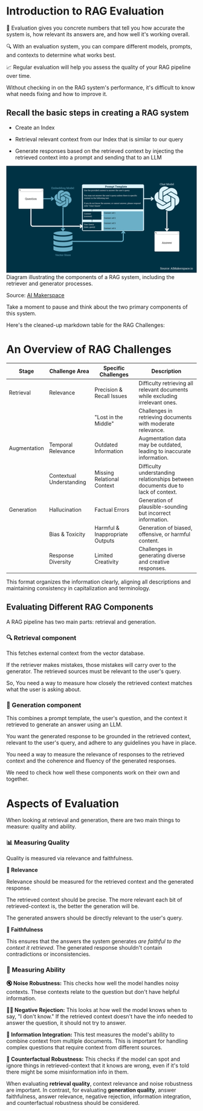 # Introduction to RAG Evaluation

📏 Evaluation gives you concrete numbers that tell you how accurate the system is, how relevant its answers are, and how well it's working overall.

🔍 With an evaluation system, you can compare different models, prompts, and contexts to determine what works best.

📈 Regular evaluation will help you assess the quality of your RAG pipeline over time.

Without checking in on the RAG system's performance, it's difficult to know what needs fixing and how to improve it.

## Recall the basic steps in creating a RAG system

 - Create an Index

 - Retrieval relevant context from our Index that is similar to our query

 - Generate responses based on the retrieved context by injecting the retrieved context into a prompt and sending that to an LLM

<img src="../image_assets/rag_system_diagram.png">
Diagram illustrating the components of a RAG system, including the retriever and generator processes. 

Source: [AI Makerspace](https://youtu.be/Anr1br0lLz8)

Take a moment to pause and think about the two primary components of this system.

Here's the cleaned-up markdown table for the RAG Challenges:

# An Overview of RAG Challenges

| Stage        | Challenge Area            | Specific Challenges          | Description                                                                 |
|--------------|---------------------------|------------------------------|-----------------------------------------------------------------------------|
| Retrieval    | Relevance                 | Precision & Recall Issues    | Difficulty retrieving all relevant documents while excluding irrelevant ones. |
|              |                           | "Lost in the Middle"         | Challenges in retrieving documents with moderate relevance.                  |
| Augmentation | Temporal Relevance        | Outdated Information         | Augmentation data may be outdated, leading to inaccurate information.        |
|              | Contextual Understanding  | Missing Relational Context   | Difficulty understanding relationships between documents due to lack of context. |
| Generation   | Hallucination             | Factual Errors               | Generation of plausible-sounding but incorrect information.                  |
|              | Bias & Toxicity           | Harmful & Inappropriate Outputs | Generation of biased, offensive, or harmful content.                        |
|              | Response Diversity        | Limited Creativity           | Challenges in generating diverse and creative responses.                     |

This format organizes the information clearly, aligning all descriptions and maintaining consistency in capitalization and terminology.



## Evaluating Different RAG Components

A RAG pipeline has two main parts: retrieval and generation.

### **🔍 Retrieval component**

This fetches external context from the vector database.

If the retriever makes mistakes, those mistakes will carry over to the generator. The retrieved sources must be relevant to the user's query.

So, You need a way to measure how closely the retrieved context matches what the user is asking about.

### **🤖 Generation component**

This combines a prompt template, the user's question, and the context it retrieved to generate an answer using an LLM. 

You want the generated response to be grounded in the retrieved context, relevant to the user's query, and adhere to any guidelines you have in place.

You need a way to measure the relevance of responses to the retrieved context and the coherence and fluency of the generated responses.

We need to check how well these components work on their own and 
together.

# Aspects of Evaluation

When looking at retrieval and generation, there are two main things to measure: quality and ability.

### 📊 Measuring Quality

Quality is measured via relevance and faithfulness.

 **🎯 Relevance** 
 
 Relevance should be measured for the retrieved context and the generated response.
 
 The retrieved context should be precise. The more relevant each bit of retrieved-context is, the better the generation will be.

 The generated answers should be directly relevant to the user's query.

 **🤝 Faithfulness** 
 
 This ensures that the answers the system generates *are faithful to the context it retrieved*. The generated response shouldn't contain contradictions or inconsistencies.

### 🏹 Measuring Ability

**🔇 Noise Robustness:** This checks how well the model handles noisy contexts. These contexts relate to the question but don't have helpful information.

**🙅‍♂️ Negative Rejection:** This looks at how well the model knows when to say, "I don't know." If the retrieved context doesn't have the info needed to answer the question, it should not try to answer.

**🧩 Information Integration:** This test measures the model's ability to combine context from multiple documents. This is important for handling complex questions that require context from different sources.

**🔮 Counterfactual Robustness:** This checks if the model can spot and ignore things in retrieved-context that it knows are wrong, even if it's told there might be some misinformation info in them.

When evaluating **retrieval quality**, context relevance and noise robustness are important. In contrast, for evaluating **generation quality**, answer faithfulness, answer relevance, negative rejection, information integration, and counterfactual robustness should be considered.